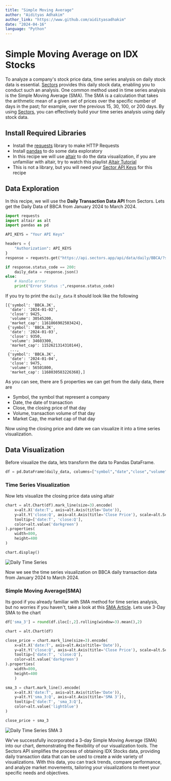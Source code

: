 ```yaml
---
title: "Simple Moving Average"
author: "Aidityas Adhakim"
author_link: "https://www.github.com/aidityasadhakim"
date: "2024-04-16"
language: "Python"
---
```


# Simple Moving Average on IDX Stocks

To analyze a company's stock price data, time series analysis on daily stock data is essential. [Sectors](sectors.app) provides this daily stock data, enabling you to conduct such an analysis. One common method used in time series analysis is the Simple Moving Average (SMA). The SMA is a calculation that takes the arithmetic mean of a given set of prices over the specific number of days in the past; for example, over the previous 15, 30, 100, or 200 days. By using [Sectors](sectors.app), you can effectively build your time series analysis using daily stock data.

## Install Required Libraries

- Install the [requests](https://requests.readthedocs.io/en/latest/) library to make HTTP Requests
- Install [pandas](https://pypi.org/project/pandas/) to do some data exploratory
- In this recipe we will use [altair](https://pypi.org/project/matplotlib/) to do the data visualization, if you are unfamiliar with altair, try to watch this playlist [Altair Tutorial](https://youtube.com/playlist?list=PLXsFtK46HZxXBddVC0FqmbGdlvbDbaqzx&si=cWtD0cFtwKg0b75v)
- This is not a library, but you will need your [Sector API Keys](https://www.subsectors.app/api) for this recipe

## Data Exploration

In this recipe, we will use the **Daily Transaction Data API** from Sectors. Lets get the Daily Data of BBCA from January 2024 to March 2024.

```python
import requests
import altair as alt
import pandas as pd

API_KEYS = "Your API Keys"

headers = {
    "Authorization": API_KEYS
}
response = requests.get("https://api.sectors.app/api/data/daily/BBCA/?start=2024-01-01&end=2024-03-31", headers = headers)

if response.status_code == 200:
    daily_data = response.json()
else:
	# Handle error
	print("Error Status :",response.status_code)
```

If you try to print the `daily_data` it should look like the following

```
[{'symbol': 'BBCA.JK',
  'date': '2024-01-02',
  'close': 9425,
  'volume': 30545200,
  'market_cap': 1161866902503424},
 {'symbol': 'BBCA.JK',
  'date': '2024-01-03',
  'close': 9350,
  'volume': 34603300,
  'market_cap': 1152621314310144},
  ...,
 {'symbol': 'BBCA.JK',
  'date': '2024-01-04',
  'close': 9475,
  'volume': 56501800,
  'market_cap': 1168030583226368},]
```

As you can see, there are 5 properties we can get from the daily data, there are

- Symbol, the symbol that represent a company
- Date, the date of transaction
- Close, the closing price of that day
- Volume, transaction volume of that day
- Market Cap, the market cap of that day

Now using the closing price and date we can visualize it into a time series visualization.

## Data Visualization

Before visualize the data, lets transform the data to Pandas DataFrame.

```python
df = pd.DataFrame(daily_data, columns=["symbol","date","close","volume","market_cap"])
```

### Time Series Visualization

Now lets visualize the closing price data using altair

```python
chart = alt.Chart(df).mark_line(size=3).encode(
    x=alt.X('date:T', axis=alt.Axis(title='Date')),
    y=alt.Y('close:Q', axis=alt.Axis(title='Close Price'), scale=alt.Scale(zero=False)),
    tooltip=['date:T', 'close:Q'],
    color=alt.value('darkgreen')
).properties(
    width=800,
    height=400
)

chart.display()
```

![Daily Time Series](./image/daily_time_series.png)

Now we see the time series visualization on BBCA daily transaction data from January 2024 to March 2024.

### Simple Moving Average(SMA)

Its good if you already familiar with SMA method for time series analysis, but no worries if you haven't, take a look at this [SMA Article](https://www.fidelity.com/learning-center/trading-investing/technical-analysis/technical-indicator-guide/sma#:~:text=SMA%20is%20the%20easiest%20moving,used%20to%20determine%20trend%20direction.). Lets use 3-Day SMA to the chart

```python
df['sma_3'] = round(df.iloc[:,2].rolling(window=3).mean(),2)

chart = alt.Chart(df)

close_price = chart.mark_line(size=3).encode(
    x=alt.X('date:T', axis=alt.Axis(title='Date')),
    y=alt.Y('close:Q', axis=alt.Axis(title='Close Price'), scale=alt.Scale(zero=False)),
    tooltip=['date:T', 'close:Q'],
    color=alt.value('darkgreen')
).properties(
    width=800,
    height=400
    )

sma_3 = chart.mark_line().encode(
    x=alt.X('date:T', axis=alt.Axis(title='Date')),
    y=alt.Y('sma_3:Q', axis=alt.Axis(title='SMA 3')),
    tooltip=['date:T', 'sma_3:Q'],
    color=alt.value('lightblue')
)

close_price + sma_3
```

![Daily Time Series SMA 3](./image/daily_sma3_time_series.png)

We've successfully incorporated a 3-day Simple Moving Average (SMA) into our chart, demonstrating the flexibility of our visualization tools. The Sectors API simplifies the process of obtaining IDX Stocks data, providing daily transaction data that can be used to create a wide variety of visualizations. With this data, you can track trends, compare performance, and analyze market movements, tailoring your visualizations to meet your specific needs and objectives.
